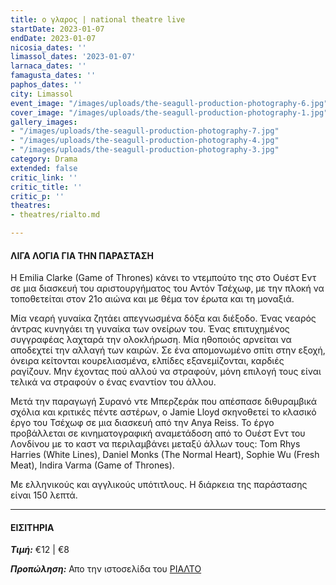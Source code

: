 ```yaml
---
title: ο γλαρος | national theatre live
startDate: 2023-01-07
endDate: 2023-01-07
nicosia_dates: ''
limassol_dates: '2023-01-07'
larnaca_dates: ''
famagusta_dates: ''
paphos_dates: ''
city: Limassol
event_image: "/images/uploads/the-seagull-production-photography-6.jpg"
cover_image: "/images/uploads/the-seagull-production-photography-1.jpg"
gallery_images:
- "/images/uploads/the-seagull-production-photography-7.jpg"
- "/images/uploads/the-seagull-production-photography-4.jpg"
- "/images/uploads/the-seagull-production-photography-3.jpg"
category: Drama
extended: false
critic_link: ''
critic_title: ''
critic_p: ''
theatres:
- theatres/rialto.md

---
```

#### ΛΙΓΑ ΛΟΓΙΑ ΓΙΑ ΤΗΝ ΠΑΡΑΣΤΑΣΗ

Η Emilia Clarke (Game of Thrones) κάνει το ντεμπούτο της στο Ουέστ Εντ σε μια διασκευή του αριστουργήματος του Αντόν Τσέχωφ, με την πλοκή να τοποθετείται στον 21ο αιώνα και με θέμα τον έρωτα και τη μοναξιά.

Μία νεαρή γυναίκα ζητάει απεγνωσμένα δόξα και διέξοδο. Ένας νεαρός άντρας κυνηγάει τη γυναίκα των ονείρων του. Ένας επιτυχημένος συγγραφέας λαχταρά την ολοκλήρωση. Μία ηθοποιός αρνείται να αποδεχτεί την αλλαγή των καιρών. Σε ένα απομονωμένο σπίτι στην εξοχή, όνειρα κείτονται κουρελιασμένα, ελπίδες εξανεμίζονται, καρδιές ραγίζουν. Μην έχοντας πού αλλού να στραφούν, μόνη επιλογή τους είναι τελικά να στραφούν ο ένας εναντίον του άλλου.

Μετά την παραγωγή Συρανό ντε Μπερζεράκ που απέσπασε διθυραμβικά σχόλια και κριτικές πέντε αστέρων, ο Jamie Lloyd σκηνοθετεί το κλασικό έργο του Τσέχωφ σε μια διασκευή από την Anya Reiss. Το έργο προβάλλεται σε κινηματογραφική αναμετάδοση από το Ουέστ Εντ του Λονδίνου με το καστ να περιλαμβάνει μεταξύ άλλων τους: Tom Rhys Harries (White Lines), Daniel Monks (The Normal Heart), Sophie Wu (Fresh Meat), Indira Varma (Game of Thrones).

Με ελληνικούς και αγγλικούς υπότιτλους. Η διάρκεια της παράστασης είναι 150 λεπτά.

***

#### ΕΙΣΙΤΗΡΙΑ

**_Τιμή:_** €12 | €8

**_Προπώληση:_** Απο την ιστοσελίδα του [ΡΙΑΛΤΟ](https://rialto.interticket.com/program/the-seagullnt-live-2694)
